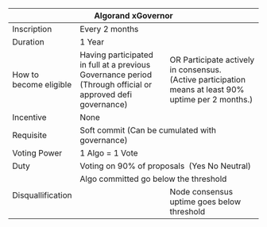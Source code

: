 <table>
<thead>
  <tr>
    <th colspan="3">Algorand xGovernor</th>
  </tr>
</thead>
<tbody>
  <tr>
    <td>Inscription</td>
    <td colspan="2">Every 2 months</td>
  </tr>
  <tr>
    <td>Duration</td>
    <td colspan="2">1 Year</td>
  </tr>
  <tr>
    <td>How to <br>become eligible</td>
    <td>Having participated in full at a previous Governance period<br>(Through official or approved defi governance)</td>
    <td>OR Participate actively in consensus.<br>(Active participation means at least 90% uptime per 2 months.)<br></td>
  </tr>
  <tr>
    <td>Incentive</td>
    <td colspan="2">None</td>
  </tr>
  <tr>
    <td>Requisite</td>
    <td colspan="2">Soft commit (Can be cumulated with governance)</td>
  </tr>
  <tr>
    <td>Voting Power</td>
    <td colspan="2">1 Algo = 1 Vote</td>
  </tr>
  <tr>
    <td>Duty</td>
    <td colspan="2">Voting on 90% of proposals&nbsp;&nbsp;(Yes No Neutral)</td>
  </tr>
  <tr>
    <td rowspan="2">Disquallification</td>
    <td colspan="2">Algo committed go below the threshold</td>
  </tr>
  <tr>
    <td></td>
    <td>Node consensus uptime goes below threshold</td>
  </tr>
</tbody>
</table>
